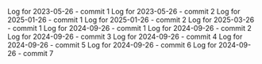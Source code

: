 Log for 2023-05-26 - commit 1
Log for 2023-05-26 - commit 2
Log for 2025-01-26 - commit 1
Log for 2025-01-26 - commit 2
Log for 2025-03-26 - commit 1
Log for 2024-09-26 - commit 1
Log for 2024-09-26 - commit 2
Log for 2024-09-26 - commit 3
Log for 2024-09-26 - commit 4
Log for 2024-09-26 - commit 5
Log for 2024-09-26 - commit 6
Log for 2024-09-26 - commit 7
